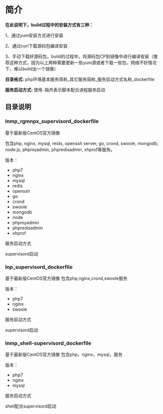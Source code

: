 简介
=================

**在此说明下，build过程中的安装方式有三种：**

1、通过yum安装方式进行安装

2、通过curl下载源码包编译安装

3、手动下载好源码包，build的过程中，将源码包CP到镜像中进行编译安装（推荐这种方式，因为以上两种需要更新一些yum源或者下载一些包，网络不好情况下，难以build出一个镜像）

**目录格式:**
php环境基本服务简称_其它服务简称_服务启动方式名称_dockerfile

**服务启动方式:**
使用`-`隔开表示脚本配合进程服务启动


## 目录说明
### lnmp_rgmnpx_supervisord_dockerfile

基于最新版CentOS官方镜像

包含php, nginx, mysql, reids, openssh server, go, crond, swoole, mongodb, node.js, phpmyadmin, phpredisadmin, xhprof等服务。

版本：

* php7
* nginx
* mysql
* redis
* openssh
* go
* crond
* swoole
* mongodb
* node
* phpmyadmin
* phpredisadmin
* xhprof

服务启动方式

   supervisord启动

### lnp_supervisord_dockerfile

基于最新版CentOS官方镜像
包含php,nginx,crond,swoole服务

版本：

* php7
* nginx
* swoole

服务启动方式

 supervisord启动


### lnmp_shell-supervisord_dockerfile


基于最新版CentOS官方镜像
包含php，nginx，mysql，服务

版本：

* php7
* nginx
* mysql

服务启动方式

 shell配合supervisord启动   

